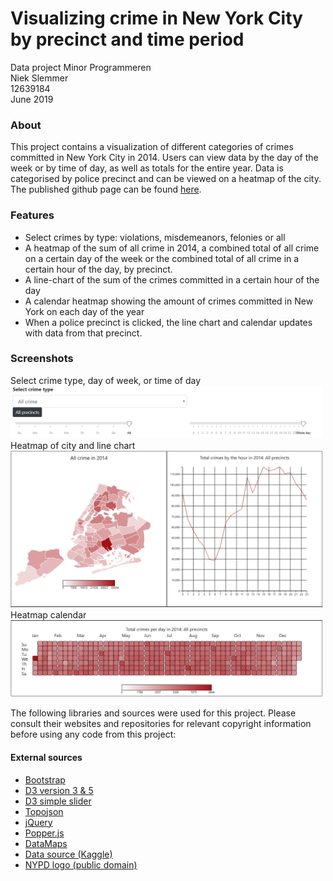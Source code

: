 # Visualizing crime in New York City by precinct and time period
Data project Minor Programmeren  
Niek Slemmer  
12639184  
June 2019
### About
This project contains a visualization of different categories of crimes
committed in New York City in 2014. Users can view data by the day of the week
or by time of day, as well as totals for the entire year. Data is categorised
by police precinct and can be viewed on a heatmap of the city. The published
github page can be found [here](https://niek95.github.io/Data_project/).

### Features
* Select crimes by type: violations, misdemeanors, felonies or all
* A heatmap of the sum of all crime in 2014, a combined total of all crime on a certain day of the week or the combined total of all crime in a certain hour of the day, by precinct.
* A line-chart of the sum of the crimes committed in a certain hour of the day
* A calendar heatmap showing the amount of crimes committed in New York on each day of the year
* When a police precinct is clicked, the line chart and calendar updates with data from that precinct.

### Screenshots
Select crime type, day of week, or time of day
<img src="/docs/screenshot3.png" alt="drawing" width="500"/>  
Heatmap of city and line chart  
<img src="/docs/screenshot1.png" alt="drawing" width="500"/>  
Heatmap calendar  
<img src="/docs/screenshot2.png" alt="drawing" width="500"/>

The following libraries and sources were used for this project. Please consult their websites and repositories for relevant copyright information before using any code from this project:
#### External sources
* [Bootstrap](https://getbootstrap.com/)
* [D3 version 3 & 5](https://d3js.org/)
* [D3 simple slider](https://github.com/johnwalley/d3-simple-slider)
* [Topojson](https://github.com/topojson/topojson)
* [jQuery](https://jquery.com/)
* [Popper.js](https://popper.js.org/)
* [DataMaps](https://datamaps.github.io/)
* [Data source (Kaggle)](https://www.kaggle.com/adamschroeder/crimes-new-york-city)
* [NYPD logo (public domain)](https://en.wikipedia.org/wiki/New_York_City_Police_Department#/media/File:Patch_of_the_New_York_City_Police_Department.svg)
